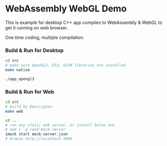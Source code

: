 # WebAssembly WebGL Demo

This is example for desktop C++ app compiles to WebAssembly & WebGL to get it running on web browser.

One time coding, multiple compilation.

### Build & Run for Desktop
```sh
cd src
# make sure OpenGL3, ES3, GLFW libraries are installed
make native 

./app_opengl3
```

### Build & Run for Web
```sh
cd src
# build by Emscripten
make web

cd ..
# run any static web server, or install below one
# npm i -g reed-mock-server
imock start mock-server.json 
# browse http://localhost:3000
```

